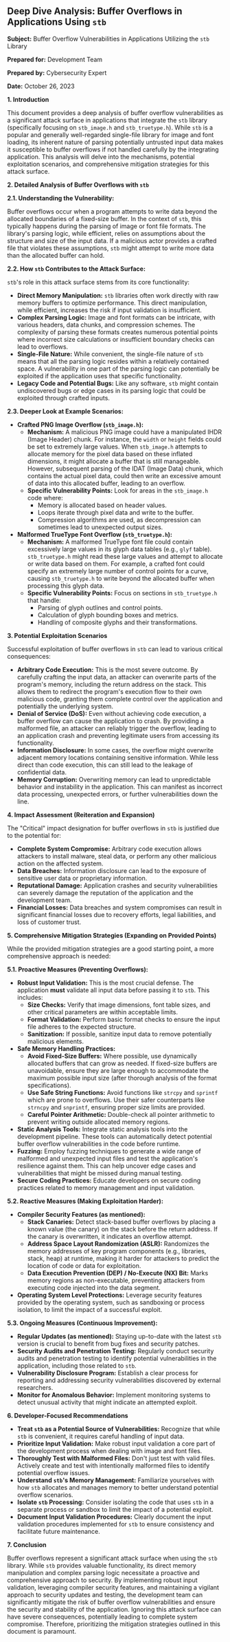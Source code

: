 ## Deep Dive Analysis: Buffer Overflows in Applications Using `stb`

**Subject:** Buffer Overflow Vulnerabilities in Applications Utilizing the `stb` Library

**Prepared for:** Development Team

**Prepared by:** Cybersecurity Expert

**Date:** October 26, 2023

**1. Introduction**

This document provides a deep analysis of buffer overflow vulnerabilities as a significant attack surface in applications that integrate the `stb` library (specifically focusing on `stb_image.h` and `stb_truetype.h`). While `stb` is a popular and generally well-regarded single-file library for image and font loading, its inherent nature of parsing potentially untrusted input data makes it susceptible to buffer overflows if not handled carefully by the integrating application. This analysis will delve into the mechanisms, potential exploitation scenarios, and comprehensive mitigation strategies for this attack surface.

**2. Detailed Analysis of Buffer Overflows with `stb`**

**2.1. Understanding the Vulnerability:**

Buffer overflows occur when a program attempts to write data beyond the allocated boundaries of a fixed-size buffer. In the context of `stb`, this typically happens during the parsing of image or font file formats. The library's parsing logic, while efficient, relies on assumptions about the structure and size of the input data. If a malicious actor provides a crafted file that violates these assumptions, `stb` might attempt to write more data than the allocated buffer can hold.

**2.2. How `stb` Contributes to the Attack Surface:**

`stb`'s role in this attack surface stems from its core functionality:

* **Direct Memory Manipulation:**  `stb` libraries often work directly with raw memory buffers to optimize performance. This direct manipulation, while efficient, increases the risk if input validation is insufficient.
* **Complex Parsing Logic:** Image and font formats can be intricate, with various headers, data chunks, and compression schemes. The complexity of parsing these formats creates numerous potential points where incorrect size calculations or insufficient boundary checks can lead to overflows.
* **Single-File Nature:** While convenient, the single-file nature of `stb` means that all the parsing logic resides within a relatively contained space. A vulnerability in one part of the parsing logic can potentially be exploited if the application uses that specific functionality.
* **Legacy Code and Potential Bugs:**  Like any software, `stb` might contain undiscovered bugs or edge cases in its parsing logic that could be exploited through crafted inputs.

**2.3. Deeper Look at Example Scenarios:**

* **Crafted PNG Image Overflow (`stb_image.h`):**
    * **Mechanism:** A malicious PNG image could have a manipulated IHDR (Image Header) chunk. For instance, the `width` or `height` fields could be set to extremely large values. When `stb_image.h` attempts to allocate memory for the pixel data based on these inflated dimensions, it might allocate a buffer that is still manageable. However, subsequent parsing of the IDAT (Image Data) chunk, which contains the actual pixel data, could then write an excessive amount of data into this allocated buffer, leading to an overflow.
    * **Specific Vulnerability Points:**  Look for areas in the `stb_image.h` code where:
        * Memory is allocated based on header values.
        * Loops iterate through pixel data and write to the buffer.
        * Compression algorithms are used, as decompression can sometimes lead to unexpected output sizes.
* **Malformed TrueType Font Overflow (`stb_truetype.h`):**
    * **Mechanism:** A malformed TrueType font file could contain excessively large values in its glyph data tables (e.g., `glyf` table). `stb_truetype.h` might read these large values and attempt to allocate or write data based on them. For example, a crafted font could specify an extremely large number of control points for a curve, causing `stb_truetype.h` to write beyond the allocated buffer when processing this glyph data.
    * **Specific Vulnerability Points:** Focus on sections in `stb_truetype.h` that handle:
        * Parsing of glyph outlines and control points.
        * Calculation of glyph bounding boxes and metrics.
        * Handling of composite glyphs and their transformations.

**3. Potential Exploitation Scenarios**

Successful exploitation of buffer overflows in `stb` can lead to various critical consequences:

* **Arbitrary Code Execution:** This is the most severe outcome. By carefully crafting the input data, an attacker can overwrite parts of the program's memory, including the return address on the stack. This allows them to redirect the program's execution flow to their own malicious code, granting them complete control over the application and potentially the underlying system.
* **Denial of Service (DoS):** Even without achieving code execution, a buffer overflow can cause the application to crash. By providing a malformed file, an attacker can reliably trigger the overflow, leading to an application crash and preventing legitimate users from accessing its functionality.
* **Information Disclosure:** In some cases, the overflow might overwrite adjacent memory locations containing sensitive information. While less direct than code execution, this can still lead to the leakage of confidential data.
* **Memory Corruption:** Overwriting memory can lead to unpredictable behavior and instability in the application. This can manifest as incorrect data processing, unexpected errors, or further vulnerabilities down the line.

**4. Impact Assessment (Reiteration and Expansion)**

The "Critical" impact designation for buffer overflows in `stb` is justified due to the potential for:

* **Complete System Compromise:** Arbitrary code execution allows attackers to install malware, steal data, or perform any other malicious action on the affected system.
* **Data Breaches:** Information disclosure can lead to the exposure of sensitive user data or proprietary information.
* **Reputational Damage:** Application crashes and security vulnerabilities can severely damage the reputation of the application and the development team.
* **Financial Losses:**  Data breaches and system compromises can result in significant financial losses due to recovery efforts, legal liabilities, and loss of customer trust.

**5. Comprehensive Mitigation Strategies (Expanding on Provided Points)**

While the provided mitigation strategies are a good starting point, a more comprehensive approach is needed:

**5.1. Proactive Measures (Preventing Overflows):**

* **Robust Input Validation:** This is the most crucial defense. The application **must** validate all input data before passing it to `stb`. This includes:
    * **Size Checks:** Verify that image dimensions, font table sizes, and other critical parameters are within acceptable limits.
    * **Format Validation:**  Perform basic format checks to ensure the input file adheres to the expected structure.
    * **Sanitization:**  If possible, sanitize input data to remove potentially malicious elements.
* **Safe Memory Handling Practices:**
    * **Avoid Fixed-Size Buffers:**  Where possible, use dynamically allocated buffers that can grow as needed. If fixed-size buffers are unavoidable, ensure they are large enough to accommodate the maximum possible input size (after thorough analysis of the format specifications).
    * **Use Safe String Functions:**  Avoid functions like `strcpy` and `sprintf` which are prone to overflows. Use their safer counterparts like `strncpy` and `snprintf`, ensuring proper size limits are provided.
    * **Careful Pointer Arithmetic:**  Double-check all pointer arithmetic to prevent writing outside allocated memory regions.
* **Static Analysis Tools:** Integrate static analysis tools into the development pipeline. These tools can automatically detect potential buffer overflow vulnerabilities in the code before runtime.
* **Fuzzing:** Employ fuzzing techniques to generate a wide range of malformed and unexpected input files and test the application's resilience against them. This can help uncover edge cases and vulnerabilities that might be missed during manual testing.
* **Secure Coding Practices:** Educate developers on secure coding practices related to memory management and input validation.

**5.2. Reactive Measures (Making Exploitation Harder):**

* **Compiler Security Features (as mentioned):**
    * **Stack Canaries:** Detect stack-based buffer overflows by placing a known value (the canary) on the stack before the return address. If the canary is overwritten, it indicates an overflow attempt.
    * **Address Space Layout Randomization (ASLR):** Randomizes the memory addresses of key program components (e.g., libraries, stack, heap) at runtime, making it harder for attackers to predict the location of code or data for exploitation.
    * **Data Execution Prevention (DEP) / No-Execute (NX) Bit:** Marks memory regions as non-executable, preventing attackers from executing code injected into the data segment.
* **Operating System Level Protections:** Leverage security features provided by the operating system, such as sandboxing or process isolation, to limit the impact of a successful exploit.

**5.3. Ongoing Measures (Continuous Improvement):**

* **Regular Updates (as mentioned):** Staying up-to-date with the latest `stb` version is crucial to benefit from bug fixes and security patches.
* **Security Audits and Penetration Testing:** Regularly conduct security audits and penetration testing to identify potential vulnerabilities in the application, including those related to `stb`.
* **Vulnerability Disclosure Program:** Establish a clear process for reporting and addressing security vulnerabilities discovered by external researchers.
* **Monitor for Anomalous Behavior:** Implement monitoring systems to detect unusual activity that might indicate an attempted exploit.

**6. Developer-Focused Recommendations**

* **Treat `stb` as a Potential Source of Vulnerabilities:**  Recognize that while `stb` is convenient, it requires careful handling of input data.
* **Prioritize Input Validation:**  Make robust input validation a core part of the development process when dealing with image and font files.
* **Thoroughly Test with Malformed Files:**  Don't just test with valid files. Actively create and test with intentionally malformed files to identify potential overflow issues.
* **Understand `stb`'s Memory Management:**  Familiarize yourselves with how `stb` allocates and manages memory to better understand potential overflow scenarios.
* **Isolate `stb` Processing:** Consider isolating the code that uses `stb` in a separate process or sandbox to limit the impact of a potential exploit.
* **Document Input Validation Procedures:** Clearly document the input validation procedures implemented for `stb` to ensure consistency and facilitate future maintenance.

**7. Conclusion**

Buffer overflows represent a significant attack surface when using the `stb` library. While `stb` provides valuable functionality, its direct memory manipulation and complex parsing logic necessitate a proactive and comprehensive approach to security. By implementing robust input validation, leveraging compiler security features, and maintaining a vigilant approach to security updates and testing, the development team can significantly mitigate the risk of buffer overflow vulnerabilities and ensure the security and stability of the application. Ignoring this attack surface can have severe consequences, potentially leading to complete system compromise. Therefore, prioritizing the mitigation strategies outlined in this document is paramount.
